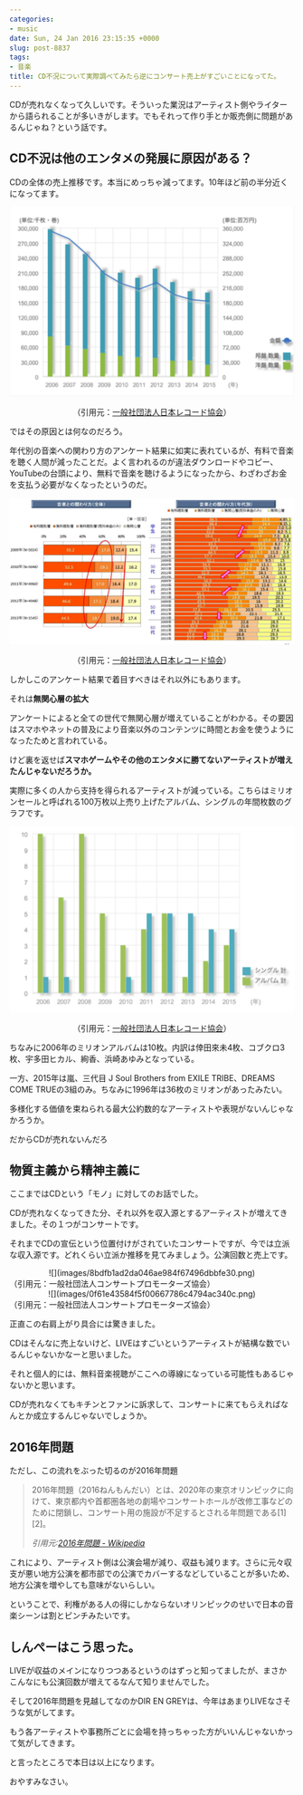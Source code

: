 ```yaml
---
categories:
- music
date: Sun, 24 Jan 2016 23:15:35 +0000
slug: post-8837
tags:
- 音楽
title: CD不況について実際調べてみたら逆にコンサート売上がすごいことになってた。
---
```


CDが売れなくなって久しいです。そういった業況はアーティスト側やライターから語られることが多いきがします。でもそれって作り手とか販売側に問題があるんじゃね？という話です。


<!--more-->
<h2>CD不況は他のエンタメの発展に原因がある？</h2>

CDの全体の売上推移です。本当にめっちゃ減ってます。10年ほど前の半分近くになってます。

![](images/3ca24a32f11c4005df4473afcdc3dce6.png)

<center>（引用元：<a href="https://www.riaj.or.jp/">一般社団法人日本レコード協会</a>）</center>

ではその原因とは何なのだろう。

年代別の音楽への関わり方のアンケート結果に如実に表れているが、有料で音楽を聴く人間が減ったことだ。よく言われるのが違法ダウンロードやコピー、YouTubeの台頭により、無料で音楽を聴けるようになったから、わざわざお金を支払う必要がなくなったというのだ。

![](images/628e99385ee34310becef6d9eda4e73b.png)

<center>（引用元：<a href="https://www.riaj.or.jp/">一般社団法人日本レコード協会</a>）</center>

しかしこのアンケート結果で着目すべきはそれ以外にもあります。

それは<strong>無関心層の拡大</strong>

アンケートによると全ての世代で無関心層が増えていることがわかる。その要因はスマホやネットの普及により音楽以外のコンテンツに時間とお金を使うようになったためと言われている。

けど裏を返せば<strong>スマホゲームやその他のエンタメに勝てないアーティストが増えたんじゃないだろうか。</strong>

実際に多くの人から支持を得られるアーティストが減っている。こちらはミリオンセールと呼ばれる100万枚以上売り上げたアルバム、シングルの年間枚数のグラフです。

![](images/1c80b5c39bee03aec855e1c78f5b7af7.png)

<center>（引用元：<a href="https://www.riaj.or.jp/">一般社団法人日本レコード協会</a>）</center>

ちなみに2006年のミリオンアルバムは10枚。内訳は倖田來未4枚、コブクロ3枚、宇多田ヒカル、絢香、浜崎あゆみとなっている。

一方、2015年は嵐、三代目 J Soul Brothers from EXILE TRIBE、DREAMS COME TRUEの3組のみ。ちなみに1996年は36枚のミリオンがあったみたい。

多様化する価値を束ねられる最大公約数的なアーティストや表現がないんじゃなかろうか。

だからCDが売れないんだろ

<h2>物質主義から精神主義に</h2>

ここまではCDという「モノ」に対してのお話でした。

CDが売れなくなってきた分、それ以外を収入源とするアーティストが増えてきました。その１つがコンサートです。

それまでCDの宣伝という位置付けがされていたコンサートですが、今では立派な収入源です。どれくらい立派か推移を見てみましょう。公演回数と売上です。

<center>![](images/8bdfb1ad2da046ae984f67496dbbfe30.png)</center>

<center style="text-align: start;">（引用元：一般社団法人コンサートプロモーターズ協会）</center>

<center>![](images/0f61e43584f5f00667786c4794ac340c.png)</center>

<center style="text-align: start;">（引用元：一般社団法人コンサートプロモーターズ協会）</center>

正直この右肩上がり具合には驚きました。

CDはそんなに売上ないけど、LIVEはすごいというアーティストが結構な数でいるんじゃないかなーと思いました。

それと個人的には、無料音楽視聴がここへの導線になっている可能性もあるじゃないかと思います。

CDが売れなくてもキチンとファンに訴求して、コンサートに来てもらえればなんとか成立するんじゃないでしょうか。

<h2>2016年問題</h2>

ただし、この流れをぶった切るのが2016年問題

<blockquote><p>2016年問題（2016ねんもんだい）とは、2020年の東京オリンピックに向けて、東京都内や首都圏各地の劇場やコンサートホールが改修工事などのために閉鎖し、コンサート用の施設が不足するとされる年問題である[1][2]。</p><cite>引用元:<a href="https://ja.m.wikipedia.org/wiki/2016%E5%B9%B4%E5%95%8F%E9%A1%8C" target="_blank">2016年問題 - Wikipedia</a></cite></blockquote>

これにより、アーティスト側は公演会場が減り、収益も減ります。さらに元々収支が悪い地方公演を都市部での公演でカバーするなどしていることが多いため、地方公演を増やしても意味がないらしい。

ということで、利権がある人の得にしかならないオリンピックのせいで日本の音楽シーンは割とピンチみたいです。

<h2>しんぺーはこう思った。</h2>

LIVEが収益のメインになりつつあるというのはずっと知ってましたが、まさかこんなにも公演回数が増えてるなんて知りませんでした。

そして2016年問題を見越してなのかDIR EN GREYは、今年はあまりLIVEなさそうな気がしてます。

もう各アーティストや事務所ごとに会場を持っちゃった方がいいんじゃないかって気がしてきます。

と言ったところで本日は以上になります。

おやすみなさい。